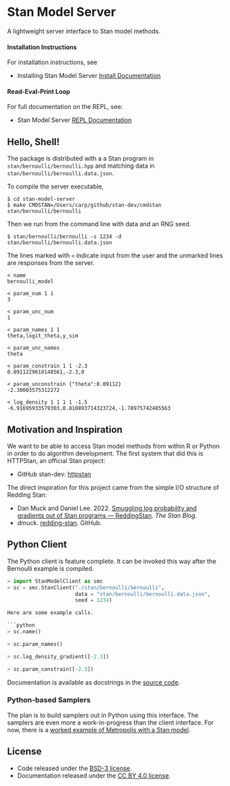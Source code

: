 # Stan Model Server

A lightweight server interface to Stan model methods.

#### Installation Instructions

For installation instructions, see

* Installing Stan Model Server [Install Documentation](doc/INSTALL.md)

#### Read-Eval-Print Loop

For full documentation on the REPL, see:

* Stan Model Server [REPL Documentation](doc/REPL.md)


## Hello, Shell!

The package is distributed with a a Stan program in
`stan/bernoulli/bernoulli.hpp` and matching data in
`stan/bernoulli/bernoulli.data.json`.

To compile the server
executable,

```
$ cd stan-model-server
$ make CMDSTAN=/Users/carp/github/stan-dev/cmdstan stan/bernoulli/bernoulli
```

Then we run from the command line with data and an RNG seed.

```
$ stan/bernoulli/bernoulli -s 1234 -d stan/bernoulli/bernoulli.data.json
```

The lines marked with `<` indicate input from the user and the
unmarked lines are responses from the server.

```
< name
bernoulli_model

< param_num 1 1
3

< param_unc_num
1

< param_names 1 1
theta,logit_theta,y_sim

< param_unc_names
theta

< param_constrain 1 1 -2.3
0.0911229610148561,-2.3,0

< param_unconstrain {"theta":0.09112}
-2.30003575312272

< log_density 1 1 1 1 -1.5
-6.91695933579303,0.810893714323724,-1.78975742485563
```


## Motivation and Inspiration

We want to be able to access Stan model methods from within R or
Python in order to do algorithm development.  The first system that
did this is HTTPStan, an official Stan project:

* GitHub stan-dev: [httpstan](https://github.com/stan-dev/httpstan)

The direct inspiration for this project came from the simple I/O
structure of Redding Stan:

* Dan Muck and Daniel
  Lee. 2022. [Smuggling log probability and gradients out of Stan programs — ReddingStan](https://blog.mc-stan.org/2022/03/24/smuggling-log-probability-and-gradients-out-of-stan-programs-reddingstan/). *The
  Stan Blog*.
* dmuck. [redding-stan](https://github.com/dmuck/redding-stan). GitHub.


## Python Client

The Python client is feature complete. It can be invoked this way
after the Bernoulli example is compiled.

```python
> import StanModelClient as smc
> sc = smc.StanClient("./stan/bernoulli/bernoulli",
                      data = "stan/bernoulli/bernoulli.data.json",
                      seed = 1234)

Here are some example calls.

```python
> sc.name()

> sc.param_names()

> sc.log_density_gradient([-2.3])

> sc.param_constrain([-2.3])
```

Documentation is available as docstrings in the
[source code](StanModelClient.py).

### Python-based Samplers

The plan is to build samplers out in Python using this interface.  The
samplers are even more a work-in-progress than the client interface.
For now, there is a [worked example of Metropolis with a Stan model](example.py).


## License

* Code released under the [BSD-3 license](LICENSE).
* Documentation released under the
  [CC BY 4.0 license](https://creativecommons.org/licenses/by/4.0/).
